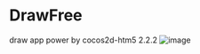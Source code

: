 DrawFree
========

draw app power by cocos2d-htm5 2.2.2
![image](https://raw.github.com/mahongquan/DrawFree/master/ui.png)
